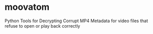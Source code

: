 # moovatom
Python Tools for Decrypting Corrupt MP4 Metadata for video files that refuse to open or play back correctly
